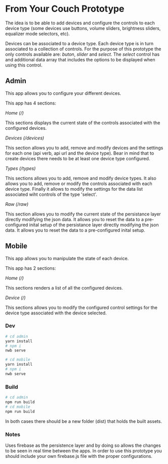 # From Your Couch Prototype

The idea is to be able to add devices and configure the controls to each device type (some devices use buttons, volume sliders, brightness sliders, equalizer mode selectors, etc).

Devices can be associated to a device type. Each device type is in turn associated to a collection of controls. For the purpose of this prototype the only controls available are: _buton_, _slider_ and _select_. The _select_ control has and additional data array that includes the options to be displayed when using this control.


## Admin

This app allows you to configure your different devices.

This app has 4 sections:

*Home (/)*

This sections displays the current state of the controls associated with the configured devices.

*Devices (/devices)*

This section allows you to add, remove and modify devices and the settings for each one (api verb, api url and the device type). Bear in mind that to create devices there needs to be at least one device type configured.

*Types (/types)*

This sections allows you to add, remove and modify device types. It also allows you to add, remove or modify the controls associated with each device type. Finally it allows to modify the settings for the data list associated wiht controls of the type 'select'.

*Raw (/raw)*

This section allows you to modify the current state of the persistance layer directly modifying the json data. It allows you to reset the data to a pre-configured inital setup of the persistance layer directly modifying the json data. It allows you to reset the data to a pre-configured inital setup.

## Mobile

This app allows you to manipulate the state of each device.

This app has 2 sections:

*Home (/)*

This sections renders a list of all the configured devices.

*Device (/)*

This sections allows you to modify the configured control settings for the device type associated with the device selected.


### Dev
```sh
# cd admin
yarn install
# npm i
nwb serve

# cd mobile
yarn install
# npm i
nwb serve
```

### Build
```sh
# cd admin
npm run build
# cd mobile
npm run build
```

In both cases there should be a new folder (dist) that holds the built assets.


### Notes

Uses firebase as the persistence layer and by doing so allows the changes to be seen in real time between the apps. In order to use this prototype you should include your own firebase.js file with the proper configurations.
